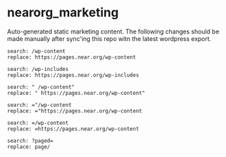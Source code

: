 # nearorg_marketing

Auto-generated static marketing content. The following changes should be made manually after sync'ing this repo witn the latest wordpress export.
```To reference high bandwidth assets from wordpress
search: /wp-content
replace: https://pages.near.org/wp-content

search: /wp-includes
replace: https://pages.near.org/wp-includes

search: " /wp-content"
replace: " https://pages.near.org/wp-content"

search: ="/wp-content
replace: ="https://pages.near.org/wp-content

search: =/wp-content
replace: =https://pages.near.org/wp-content

search: ?paged=
replace: page/
